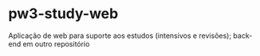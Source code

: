 # pw3-study-web
Aplicação de web para suporte aos estudos (intensivos e revisões); back-end em outro repositório
